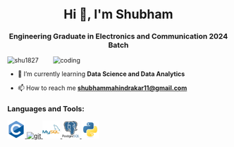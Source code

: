 <h1 align="center">Hi 👋, I'm Shubham </h1>
<h3 align="center"> Engineering Graduate in Electronics and Communication 2024 Batch   </h3>

<img align="right" alt="coding" width="400" src="https://www.google.com/url?sa=i&url=https://www.google.com/search?sca_esv=27b57f8627345949&rlz=1C1CHBD_enIN1030IN1030&sxsrf=ADLYWIJqwXFW7VhvWSMIiNMRq63skPrtyw:1732038483619&q=https%253A%252F%252Fwww.pinterest.com%252Fpin%252Fdata-analytics-animation--311381761730704419%252F%26psig%3DAOvVaw3zk6-ePDWuJ1nUOLpNbHg8%26ust%3D1731067483412000%26source%3Dimages%26cd%3Dvfe%26opi%3D89978449%26ved%3D0CBMQjRxqFwoTCLihlYeXyokDFQAAAAAdAAAAABAJ.gif%22&udm=2&fbs=AEQNm0CvspUPonaF8UH5s_LBD3JPX4RSeMPt9v8oIaeGMh2T2D1DyqhnuPxLgMgOaYPYX7OtOF4SxbM4YPsyWUMdeXRPZhCDnq-5Z-yoSNSuzzuqe1v23K9kPKRz1uyB_14kHSHOivCs_v9z77Jvh43RnMeWcFdWt0UAHqM1-NON1DePfTQDkj1Z72hXPmW81EXNd7-kmNWSSVQCse7LA4560yhcqUQWPw&sa=X&ved=2ahUKEwiDtLaU-uiJAxVtxjgGHcTNJPwQtKgLegQIEhAB&biw=1920&bih=957&dpr=1#vhid=eqloULIQ2e54BM&vssid=mosaic.gif">

<p align="left"> <img src="https://komarev.com/ghpvc/?username=shu1827&label=Profile%20views&color=0e75b6&style=flat" alt="shu1827" /> </p>

- 🌱 I’m currently learning **Data Science and Data Analytics**

- 📫 How to reach me **shubhammahindrakar11@gmail.com**
<h3 align="left">Languages and Tools:</h3>
<p align="left"> <a href="https://www.cprogramming.com/" target="_blank" rel="noreferrer"> <img src="https://raw.githubusercontent.com/devicons/devicon/master/icons/c/c-original.svg" alt="c" width="40" height="40"/> </a> <a href="https://git-scm.com/" target="_blank" rel="noreferrer"> <img src="https://www.vectorlogo.zone/logos/git-scm/git-scm-icon.svg" alt="git" width="40" height="40"/> </a> <a href="https://www.mysql.com/" target="_blank" rel="noreferrer"> <img src="https://raw.githubusercontent.com/devicons/devicon/master/icons/mysql/mysql-original-wordmark.svg" alt="mysql" width="40" height="40"/> </a> <a href="https://www.postgresql.org" target="_blank" rel="noreferrer"> <img src="https://raw.githubusercontent.com/devicons/devicon/master/icons/postgresql/postgresql-original-wordmark.svg" alt="postgresql" width="40" height="40"/> </a> <a href="https://www.python.org" target="_blank" rel="noreferrer"> <img src="https://raw.githubusercontent.com/devicons/devicon/master/icons/python/python-original.svg" alt="python" width="40" height="40"/> </a> </p>


